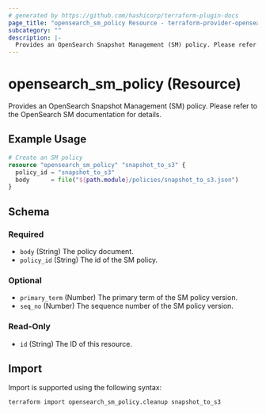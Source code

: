 ```yaml
---
# generated by https://github.com/hashicorp/terraform-plugin-docs
page_title: "opensearch_sm_policy Resource - terraform-provider-opensearch"
subcategory: ""
description: |-
  Provides an OpenSearch Snapshot Management (SM) policy. Please refer to the OpenSearch SM documentation for details.
---
```


# opensearch_sm_policy (Resource)

Provides an OpenSearch Snapshot Management (SM) policy. Please refer to the OpenSearch SM documentation for details.

## Example Usage

```terraform
# Create an SM policy
resource "opensearch_sm_policy" "snapshot_to_s3" {
  policy_id = "snapshot_to_s3"
  body      = file("${path.module}/policies/snapshot_to_s3.json")
}
```

<!-- schema generated by tfplugindocs -->
## Schema

### Required

- `body` (String) The policy document.
- `policy_id` (String) The id of the SM policy.

### Optional

- `primary_term` (Number) The primary term of the SM policy version.
- `seq_no` (Number) The sequence number of the SM policy version.

### Read-Only

- `id` (String) The ID of this resource.

## Import

Import is supported using the following syntax:

```shell
terraform import opensearch_sm_policy.cleanup snapshot_to_s3
```
